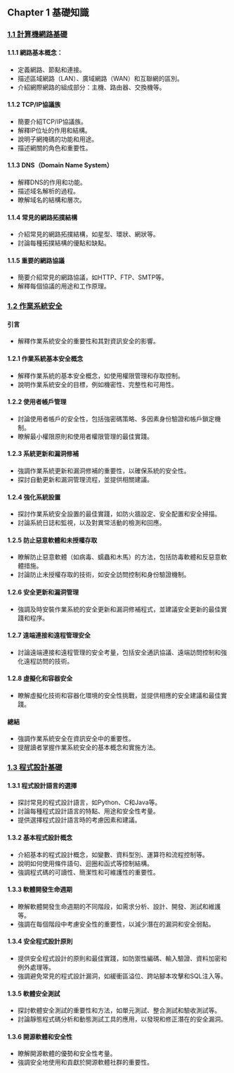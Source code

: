 ## Chapter 1 基礎知識

### [1.1 計算機網路基礎](01-計算機網路基礎.md)

#### 1.1.1 網路基本概念：
   - 定義網路、節點和連接。
   - 描述區域網路（LAN）、廣域網路（WAN）和互聯網的區別。
   - 介紹網際網路的組成部分：主機、路由器、交換機等。

#### 1.1.2 TCP/IP協議族
   - 簡要介紹TCP/IP協議族。
   - 解釋IP位址的作用和結構。
   - 說明子網掩碼的功能和用途。
   - 描述網關的角色和重要性。

#### 1.1.3 DNS（Domain Name System）
   - 解釋DNS的作用和功能。
   - 描述域名解析的過程。
   - 瞭解域名的結構和層次。

#### 1.1.4 常見的網路拓撲結構
   - 介紹常見的網路拓撲結構，如星型、環狀、網狀等。
   - 討論每種拓撲結構的優點和缺點。

#### 1.1.5 重要的網路協議
   - 簡要介紹常見的網路協議，如HTTP、FTP、SMTP等。
   - 解釋每個協議的用途和工作原理。

### [1.2 作業系統安全](02-作業系統安全.md)

#### 引言
   - 解釋作業系統安全的重要性和其對資訊安全的影響。

#### 1.2.1 作業系統基本安全概念
   - 解釋作業系統的基本安全概念，如使用權限管理和存取控制。
   - 說明作業系統安全的目標，例如機密性、完整性和可用性。

#### 1.2.2 使用者帳戶管理
   - 討論使用者帳戶的安全性，包括強密碼策略、多因素身份驗證和帳戶鎖定機制。
   - 瞭解最小權限原則和使用者權限管理的最佳實踐。

#### 1.2.3 系統更新和漏洞修補
   - 強調作業系統更新和漏洞修補的重要性，以確保系統的安全性。
   - 探討自動更新和漏洞管理流程，並提供相關建議。

#### 1.2.4 強化系統設置
   - 探討作業系統安全設置的最佳實踐，如防火牆設定、安全配置和安全掃描。
   - 討論系統日誌和監視，以及對異常活動的檢測和回應。

#### 1.2.5 防止惡意軟體和未授權存取
   - 瞭解防止惡意軟體（如病毒、蠕蟲和木馬）的方法，包括防毒軟體和反惡意軟體措施。
   - 討論防止未授權存取的技術，如安全訪問控制和身份驗證機制。

#### 1.2.6 安全更新和漏洞管理
   - 強調及時安裝作業系統的安全更新和漏洞修補程式，並建議安全更新的最佳實踐和程序。

#### 1.2.7 遠端連接和遠程管理安全
   - 討論遠端連接和遠程管理的安全考量，包括安全通訊協議、遠端訪問控制和強化遠程訪問的技術。

#### 1.2.8 虛擬化和容器安全
   - 瞭解虛擬化技術和容器化環境的安全性挑戰，並提供相應的安全建議和最佳實踐。

#### 總結
   - 強調作業系統安全在資訊安全中的重要性。
   - 提醒讀者掌握作業系統安全的基本概念和實施方法。

### [1.3 程式設計基礎](03-程式設計基礎.md)

#### 1.3.1 程式設計語言的選擇

- 探討常見的程式設計語言，如Python、C和Java等。
- 討論每種程式設計語言的特點、用途和安全性考量。
- 提供選擇程式設計語言時的考慮因素和建議。

#### 1.3.2 基本程式設計概念

- 介紹基本的程式設計概念，如變數、資料型別、運算符和流程控制等。
- 說明如何使用條件語句、迴圈和函式等控制結構。
- 強調程式碼的可讀性、簡潔性和可維護性的重要性。

#### 1.3.3 軟體開發生命週期

- 瞭解軟體開發生命週期的不同階段，如需求分析、設計、開發、測試和維護等。
- 強調在每個階段中考慮安全性的重要性，以減少潛在的漏洞和安全弱點。

#### 1.3.4 安全程式設計原則

- 提供安全程式設計的原則和最佳實踐，如防禦性編碼、輸入驗證、資料加密和例外處理等。
- 強調避免常見的程式設計漏洞，如緩衝區溢位、跨站腳本攻擊和SQL注入等。

#### 1.3.5 軟體安全測試

- 探討軟體安全測試的重要性和方法，如單元測試、整合測試和驗收測試等。
- 討論靜態程式碼分析和動態測試工具的應用，以發現和修正潛在的安全漏洞。

#### 1.3.6 開源軟體和安全性

- 瞭解開源軟體的優勢和安全性考量。
- 強調安全地使用和貢獻於開源軟體社群的重要性。
